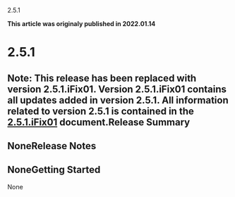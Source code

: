 





2.5.1

**This article was originaly published in 2022.01.14**


2.5.1
=====




**Note:** This release has been replaced with version 2.5.1.iFix01. Version 2.5.1.iFix01 contains all updates added in version 2.5.1. All information related to version 2.5.1 is contained in the [2.5.1.iFix01](https://github.com/UrbanCode/IBM-UCx-RELEASE-NOTES/blob/main/files/UCV/2.5.1.ifix01/2.5.1.iFix01.md) document.Release Summary
---------------

  
NoneRelease Notes
-------------

  
NoneGetting Started
---------------

  
None




